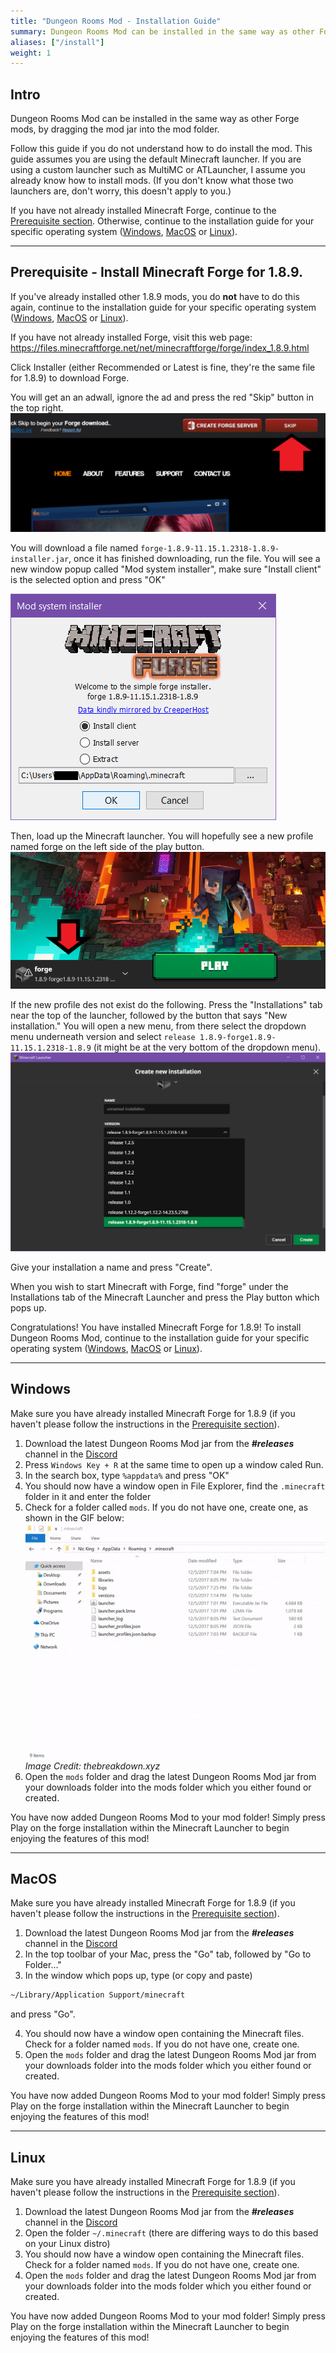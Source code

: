 ```yaml
---
title: "Dungeon Rooms Mod - Installation Guide"
summary: Dungeon Rooms Mod can be installed in the same way as other Forge mods, by dragging the mod jar into the mod folder. Read this tutorial if you don't understand how to do this.
aliases: ["/install"]
weight: 1
---
```


## Intro
 Dungeon Rooms Mod can be installed in the same way as other Forge mods, by dragging the mod jar into the mod folder.
 
 Follow this guide if you do not understand how to do install the mod. This guide assumes you are using the default Minecraft launcher. If you are using a custom launcher such as MultiMC or ATLauncher, I assume you already know how to install mods. (If you don't know what those two launchers are, don't worry, this doesn't apply to you.)
 
 If you have not already installed Minecraft Forge, continue to the [Prerequisite section](#prerequisite). Otherwise, continue to the installation guide for your specific operating system ([Windows](#windows), [MacOS](#macos) or [Linux](#linux)).
 
---


## Prerequisite - Install Minecraft Forge for 1.8.9.
 If you've already installed other 1.8.9 mods, you do **not** have to do this again, continue to the installation guide for your specific operating system ([Windows](#windows), [MacOS](#macos) or [Linux](#linux)).

 If you have not already installed Forge, visit this web page:
 https://files.minecraftforge.net/net/minecraftforge/forge/index_1.8.9.html

 Click Installer (either Recommended or Latest is fine, they're the same file for 1.8.9) to download Forge.

 You will get an an adwall, ignore the ad and press the red "Skip" button in the top right.
 ![adwall](images/adwall.png)

 You will download a file named `forge-1.8.9-11.15.1.2318-1.8.9-installer.jar`, once it has finished downloading, run the file. You will see a new window popup called "Mod system installer", make sure "Install client" is the selected option and press "OK"

 ![forge installer](images/forgeinstaller.png)

 Then, load up the Minecraft launcher. You will hopefully see a new profile named forge on the left side of the play button.
 ![launcher](images/launcher1.png)

 If the new profile des not exist do the following. Press the "Installations" tab near the top of the launcher, followed by the button that says "New installation." You will open a new menu, from there select the dropdown menu underneath version and select `release 1.8.9-forge1.8.9-11.15.1.2318-1.8.9` (it might be at the very bottom of the dropdown menu).
 ![newinstallation](images/newinstallation.png)

 Give your installation a name and press "Create".

 When you wish to start Minecraft with Forge, find "forge" under the Installations tab of the Minecraft Launcher and press the Play button which pops up.

 Congratulations! You have installed Minecraft Forge for 1.8.9! To install Dungeon Rooms Mod, continue to the installation guide for your specific operating system ([Windows](#windows), [MacOS](#macos) or [Linux](#linux)).

---


## Windows
 Make sure you have already installed Minecraft Forge for 1.8.9 (if you haven't please follow the instructions in the [Prerequisite section](#prerequisite)).

 1. Download the latest Dungeon Rooms Mod jar from the _**#releases**_ channel in the [Discord](https://discord.gg/kr2M7WutgJ)
 2. Press `Windows Key + R` at the same time to open up a window caled Run.
 3. In the search box, type `%appdata%` and press "OK"
 4. You should now have a window open in File Explorer, find the `.minecraft` folder in it and enter the folder
 5. Check for a folder called `mods`. If you do not have one, create one, as shown in the GIF below:
 ![newfolder](images/newfolder.gif)
 _Image Credit: thebreakdown.xyz_
 6. Open the `mods` folder and drag the latest Dungeon Rooms Mod jar from your downloads folder into the mods folder which you either found or created.

 You have now added Dungeon Rooms Mod to your mod folder! Simply press Play on the forge installation within the Minecraft Launcher to begin enjoying the features of this mod!

---


## MacOS
 Make sure you have already installed Minecraft Forge for 1.8.9 (if you haven't please follow the instructions in the [Prerequisite section](#prerequisite)).

 1. Download the latest Dungeon Rooms Mod jar from the _**#releases**_ channel in the [Discord](https://discord.gg/kr2M7WutgJ)
 2. In the top toolbar of your Mac, press the "Go" tab, followed by "Go to Folder..."
 3. In the window which pops up, type (or copy and paste)
 ``` bash
 ~/Library/Application Support/minecraft
 ```
 and press "Go".

 4. You should now have a window open containing the Minecraft files. Check for a folder named `mods`. If you do not have one, create one.
 5. Open the `mods` folder and drag the latest Dungeon Rooms Mod jar from your downloads folder into the mods folder which you either found or created.

 You have now added Dungeon Rooms Mod to your mod folder! Simply press Play on the forge installation within the Minecraft Launcher to begin enjoying the features of this mod!


---


## Linux
 Make sure you have already installed Minecraft Forge for 1.8.9 (if you haven't please follow the instructions in the [Prerequisite section](#prerequisite)).

 1. Download the latest Dungeon Rooms Mod jar from the _**#releases**_ channel in the [Discord](https://discord.gg/kr2M7WutgJ)
 2. Open the folder `~/.minecraft` (there are differing ways to do this based on your Linux distro)
 3. You should now have a window open containing the Minecraft files. Check for a folder named `mods`. If you do not have one, create one.
 4. Open the `mods` folder and drag the latest Dungeon Rooms Mod jar from your downloads folder into the mods folder which you either found or created.

 You have now added Dungeon Rooms Mod to your mod folder! Simply press Play on the forge installation within the Minecraft Launcher to begin enjoying the features of this mod!
